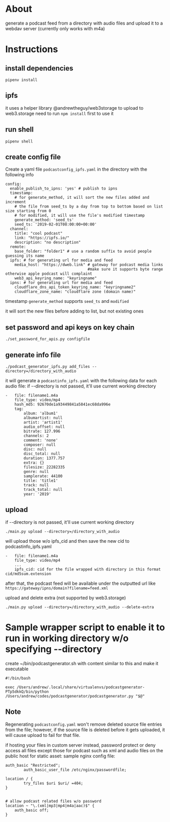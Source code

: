 # About

generate a podcast feed from a directory with audio files and upload it to a webdav server (currently only works with m4a)

# Instructions

## install dependencies
```
pipenv install
```

## ipfs

it uses a helper library @andrewtheguy/web3storage to upload to web3.storage
need to run `npm install` first to use it

## run shell
```
pipenv shell
```

## create config file
Create a yaml file `podcastconfig_ipfs.yaml` in the directory with the following info
```
config:
  enable_publish_to_ipns: 'yes' # publish to ipns
  timestamp:
    # for generate_method, it will sort the new files added and increment 
    # the file from seed_ts by a day from top to bottom based on list size starting from 0
    # for modified, it will use the file's modified timestamp
    generate_method: 'seed_ts'
    seed_ts: '2019-02-01T08:00:00+00:00'
  channel: 
    title: "cool podcast"
    link: "https://ipfs.io/"
    description: "no description"
  remote:
    base_folder: "folder1" # use a random suffix to avoid people guessing its name
  ipfs: # for generating url for media and feed
    media_host: "https://dweb.link" # gateway for podcast media links 
                                    #make sure it supports byte range otherwise apple podcast will complaint
    web3_api_keyring_name: "keyringname"
  ipns: # for generating url for media and feed
    cloudflare_dns_api_token_keyring_name: "keyringname2"
    cloudflare_zone_name: "cloudflare zone (domain name)"
```


timestamp `generate_method` supports `seed_ts` and `modified`

it will sort the new files before adding to list, but not existing ones

## set password and api keys on key chain

```
./set_password_for_apis.py configfile
```


## generate info file
```
./podcast_generator_ipfs.py add_files --directory=/directory_with_audio
```
it will generate a `podcastinfo_ipfs.yaml` with the following data for each audio file:
if --directory is not passed, it'll use current working directory
```
-   file: filename1.m4a
    file_type: video/mp4
    hash_md5: 92670de1a93449841a5841ec68da996e
    tag:
        album: 'album1'
        albumartist: null
        artist: 'artist1'
        audio_offset: null
        bitrate: 127.996
        channels: 2
        comment: 'none'
        composer: null
        disc: null
        disc_total: null
        duration: 1377.757
        extra: {}
        filesize: 22282335
        genre: null
        samplerate: 44100
        title: 'title1'
        track: null
        track_total: null
        year: '2019'
```

## upload
if --directory is not passed, it'll use current working directory
```
./main.py upload --directory=/directory_with_audio
```


will upload those w/o ipfs_cid and then save the new cid to podcastinfo_ipfs.yaml
```
-   file: filename1.m4a
    file_type: video/mp4
    ...
    ipfs_cid: cid for the file wrapped with directory in this format cid/md5sum.extension
```

after that, the podcast feed will be available under the outputted url like `https://gateway/ipns/domain?filename=feed.xml`


upload and delete extra (not supported by web3.storage)
```
./main.py upload --directory=/directory_with_audio --delete-extra
```


# Sample wrapper script to enable it to run in working directory w/o specifying --directory
create ~/bin/podcastgenerator.sh with content similar to this and make it executable
```
#!/bin/bash

exec /Users/andrew/.local/share/virtualenvs/podcastgenerator-PTp5dkkQ/bin/python /Users/andrew/codes/podcastgenerator/podcastgenerator.py "$@"
```


## Note
Regenerating `podcastconfig.yaml` won't remove deleted source file entries from the file; however, if the source file is deleted before it gets uploaded, it will cause upload to fail for that file.

if hosting your files in custom server instead, password protect or deny access all files except those for podcast such as xml and audio files on the public host for static asset:
sample nginx config file:
```
auth_basic "Restricted";
        auth_basic_user_file /etc/nginx/passwordfile;

location / {
        try_files $uri $uri/ =404;
}


# allow podcast related files w/o password
location ~ "\.(xml|mp3|mp4|m4a|aac)$" {
    auth_basic off;
}
```
